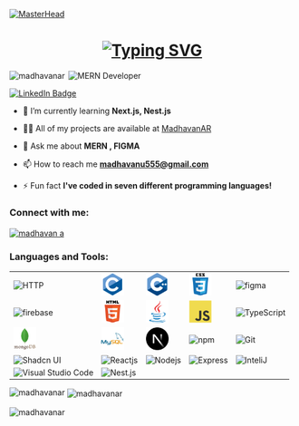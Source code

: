[![MasterHead](https://trisya.com/myimg/child/Website%20Design.gif)](https://madhavanar.github.io/)

<div align="center"> 
  <h1>
    <a href="https://git.io/typing-svg"><img src="https://readme-typing-svg.demolab.com?font=Fira+Code&pause=1000&color=41F0BFED&random=false&width=435&lines=Hello+there!+My+name+is+Madhavan.%F0%9F%91%8B;A+passionate+MERN+Stack+Developer.+" alt="Typing SVG" /></a>
  </h1>
</div>
<img align="right" alt="MERN Developer" width="400" src="https://images.squarespace-cdn.com/content/v1/5769fc401b631bab1addb2ab/1541580611624-TE64QGKRJG8SWAIUS7NS/coding-freak.gif">

<p align="left"> <img src="https://komarev.com/ghpvc/?username=madhavanar&label=Profile%20views&color=0e75b6&style=flat" alt="madhavanar" /> </p>

<p align="left"> <a href="https://www.linkedin.com/in/madhavan-a-86780228a/?utm_source=share&utm_campaign=share_via&utm_content=profile&utm_medium=android_app" target="blank"><img src="https://img.shields.io/badge/LinkedIn-blue?style=for-the-badge&logo=linkedin&logoColor=white" alt="LinkedIn Badge"/></a> </p>

- 🌱 I’m currently learning **Next.js, Nest.js**

- 👨‍💻 All of my projects are available at [MadhavanAR](https://dub.sh/MadhavanAR)

- 💬 Ask me about **MERN , FIGMA**

- 📫 How to reach me **madhavanu555@gmail.com**

- ⚡ Fun fact **I've coded in seven different programming languages!**

<h3 align="left">Connect with me:</h3>
<p align="left">
<!-- <!-- <a href="https://twitter.com/madhavan251202" target="blank"><img align="center" src="https://raw.githubusercontent.com/rahuldkjain/github-profile-readme-generator/master/src/images/icons/Social/twitter.svg" alt="madhavan251202" height="30" width="40" /></a> -->
<a href="https://www.linkedin.com/in/madhavan-a-86780228a/?utm_source=share&utm_campaign=share_via&utm_content=profile&utm_medium=android_app" target="blank"><img align="center" src="https://raw.githubusercontent.com/rahuldkjain/github-profile-readme-generator/master/src/images/icons/Social/linked-in-alt.svg" alt="madhavan a" height="30" width="40" /></a> 
<!-- <a href="https://www.hackerrank.com/madhavanu555" target="blank"><img align="center" src="https://raw.githubusercontent.com/rahuldkjain/github-profile-readme-generator/master/src/images/icons/Social/hackerrank.svg" alt="madhavanu555" height="30" width="40" /></a> -->
</p>

<h3 align="left">Languages and Tools:</h3>

<table>
  <tr>
    <td><img width="40" height="40" src="https://user-images.githubusercontent.com/25181517/192107854-765620d7-f909-4953-a6da-36e1ef69eea6.png" alt="HTTP" title="HTTP"/></td>	
    <td><img src="https://raw.githubusercontent.com/devicons/devicon/master/icons/c/c-original.svg" alt="c" width="40" height="40"/></td>
    <td><img src="https://raw.githubusercontent.com/devicons/devicon/master/icons/cplusplus/cplusplus-original.svg" alt="cplusplus" width="40" height="40"/></td>
    <td><img src="https://raw.githubusercontent.com/devicons/devicon/master/icons/css3/css3-original-wordmark.svg" alt="css3" width="40" height="40"/></td>
    <td><img src="https://www.vectorlogo.zone/logos/figma/figma-icon.svg" alt="figma" width="40" height="40"/></td>
  </tr>
  <tr>
    <td><img src="https://www.vectorlogo.zone/logos/firebase/firebase-icon.svg" alt="firebase" width="40" height="40"/></td>
    <td><img src="https://raw.githubusercontent.com/devicons/devicon/master/icons/html5/html5-original-wordmark.svg" alt="html5" width="40" height="40"/></td>
    <td><img src="https://raw.githubusercontent.com/devicons/devicon/master/icons/java/java-original.svg" alt="java" width="40" height="40"/></td>
    <td><img src="https://raw.githubusercontent.com/devicons/devicon/master/icons/javascript/javascript-original.svg" alt="javascript" width="40" height="40"/></td>
    <td><img width="40" height="40" src="https://user-images.githubusercontent.com/25181517/183890598-19a0ac2d-e88a-4005-a8df-1ee36782fde1.png" alt="TypeScript" title="TypeScript"/></td>
  </tr>
  <tr>
    <td><img src="https://raw.githubusercontent.com/devicons/devicon/master/icons/mongodb/mongodb-original-wordmark.svg" alt="mongodb" width="40" height="40"/></td>
    <td><img src="https://raw.githubusercontent.com/devicons/devicon/master/icons/mysql/mysql-original-wordmark.svg" alt="mysql" width="40" height="40"/></td>
    <td><img src="https://raw.githubusercontent.com/devicons/devicon/master/icons/nextjs/nextjs-original.svg" alt="nextjs" width="40" height="40"/></td>
    <td><img width="40" height="40" src="https://user-images.githubusercontent.com/25181517/121401671-49102800-c959-11eb-9f6f-74d49a5e1774.png" alt="npm" title="npm"/></td>  
    <td><img width="40" height="40" src="https://user-images.githubusercontent.com/25181517/192108372-f71d70ac-7ae6-4c0d-8395-51d8870c2ef0.png" alt="Git" title="Git"/></td>
  </tr>
  <tr>
    <td><img src="https://suhelmakkad.gallerycdn.vsassets.io/extensions/suhelmakkad/shadcn-ui/0.1.1/1695843310552/Microsoft.VisualStudio.Services.Icons.Default" alt="Shadcn UI" width="40" height="40"/></td>
    <td><img src="https://upload.wikimedia.org/wikipedia/commons/a/a7/React-icon.svg" alt="Reactjs" width="40" height="40"/></td>
    <td><img src="https://user-images.githubusercontent.com/25181517/183568594-85e280a7-0d7e-4d1a-9028-c8c2209e073c.png" alt="Nodejs" width="40" height="40"/></td>
    <td><img width="40" src="https://user-images.githubusercontent.com/25181517/183859966-a3462d8d-1bc7-4880-b353-e2cbed900ed6.png" alt="Express" height="40"/></td>
    <td><img width="40" src="https://user-images.githubusercontent.com/25181517/192108890-200809d1-439c-4e23-90d3-b090cf9a4eea.png" alt="InteliJ" title="InteliJ"/> 
</td>		
  </tr>
  <tr>
	<td><img width="40" height="40" src="https://user-images.githubusercontent.com/25181517/192108891-d86b6220-e232-423a-bf5f-90903e6887c3.png" alt="Visual Studio Code" title="Visual Studio Code"/></td>
        <td><img width="40" src="https://github.com/marwin1991/profile-technology-icons/assets/136815194/519bfaf3-c242-431e-a269-876979f05574" alt="Nest.js" title="Nest.js"/></td>
  </tr>
			
</table>

<p><img align="left" src="https://github-readme-stats.vercel.app/api/top-langs?username=madhavanar&show_icons=true&locale=en&layout=compact" alt="madhavanar" /></p>

<p>&nbsp;<img align="center" src="https://github-readme-stats.vercel.app/api?username=madhavanar&show_icons=true&locale=en" alt="madhavanar" /></p>

<p><img align="center" src="https://github-readme-streak-stats.herokuapp.com/?user=madhavanar&" alt="madhavanar" /></p>
